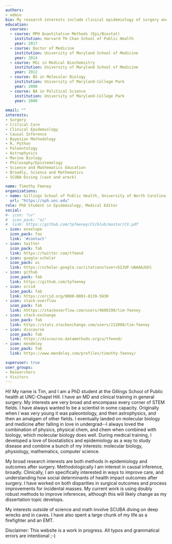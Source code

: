 ```yaml
---
authors:
- admin
bio: My research interests include clinical epidemiology of surgery and critical care outcomes, and causal inference.
education:
  courses:
  - course: MPH Quantitative Methods (Epi/Biostat)
    institution: Harvard TH Chan School of Public Health
    year: 2017
  - course: Doctor of Medicine
    institution: University of Maryland School of Medicine
    year: 2014
  - course: MSc in Medical Biochemistry
    institution: University of Maryland School of Medicine
    year: 2012
  - course: BS in Molecular Biology
    institution: University of Maryland-College Park
    year: 2008
  - course: BA in Political Science
    institution: University of Maryland-College Park
    year: 2008
  
email: ""
interests:
- Surgery
- Critical Care
- Clinical Epidemiology
- Causal Inference
- Bayesian Methodology
- R, Python
- Paleontology
- Astrophysics
- Marine Biology
- Philosophy/Epistemology
- Science and Mathematics Education
- Broadly, Science and Mathematics
- SCUBA Diving (cave and wreck)

name: Timothy Feeney
organizations:
- name: Gillings School of Public Health, University of North Carolina-Chapel Hill
  url: "https://sph.unc.edu"
role: PhD Student in Epidemiology, Medical Editor
social:
#- icon: "cv"
#  icon_pack: "ai"
#  link: https://github.com/tpfeeney/CV/blob/master/CV.pdf
- icon: envelope
  icon_pack: fas
  link: '#contact'
- icon: twitter
  icon_pack: fab
  link: https://twitter.com/tfeend
- icon: google-scholar
  icon_pack: ai
  link: https://scholar.google.ca/citations?user=5ZJUF-UAAAAJ&hl
- icon: github
  icon_pack: fab
  link: https://github.com/tpfeeney
- icon: orcid
  icon_pack: fab
  link: https://orcid.org/0000-0001-8139-5830
- icon: stack-overflow
  icon_pack: fab
  link: hhttps://stackoverflow.com/users/9608198/tim-feeney
- icon: stack-exchange
  icon_pack: fab
  link: https://stats.stackexchange.com/users/212088/tim-feeney
- icon: discourse
  icon_pack: fab
  link: https://discourse.datamethods.org/u/tfeend/
- icon: mendeley
  icon_pack: fab
  link: https://www.mendeley.com/profiles/timothy-feeney/

superuser: true
user_groups:
- Researchers
- Visitors
---
```


Hi! My name is Tim, and I am a PhD student at the Gillings School of Public health at UNC-Chapel Hill. I have an MD and clinical training in general surgery. My interests are very broad and encompass every corner of STEM fields. I have always wanted to be a scientist in some capacity. Originally when I was very young it was paleontology, and then astrophysics, and then an amalgam of other fields. I eventually landed on molecular biology and medicine after falling in love in undergrad--I always loved the combination of physics, physical chem, and chem when combined with biology, which molecular biology does well. During medical training, I developed a love of biostatistics and epidemiology as a way to study disease and combine a bunch of my interests: molecular biology, physiology, mathematics, computer science. 

My broad research interests are both methods in epidemiology and outcomes after surgery. Methodologically I am interest in causal inference, broadly. Clinically, I am specifically interested in ways to improve care, and understanding how social determinants of health impact outcomes after surgery. I have worked on both disparities in surgical outcomes and process improvements for incidental masses.  My current work is using doubly robust methods to improve inferences, although this will likely change as my dissertation topic develops.

My interests outside of science and math involve SCUBA diving on deep wrecks and in caves. I have also spent a large chunk of my life as a firefighter and an EMT.

Disclaimer: This website is a work in progress. All typos and grammatical errors are intentional ;-)